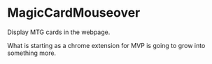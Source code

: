 # MagicCardMouseover
Display MTG cards in the webpage.

What is starting as a chrome extension for MVP is going to grow into something more.
